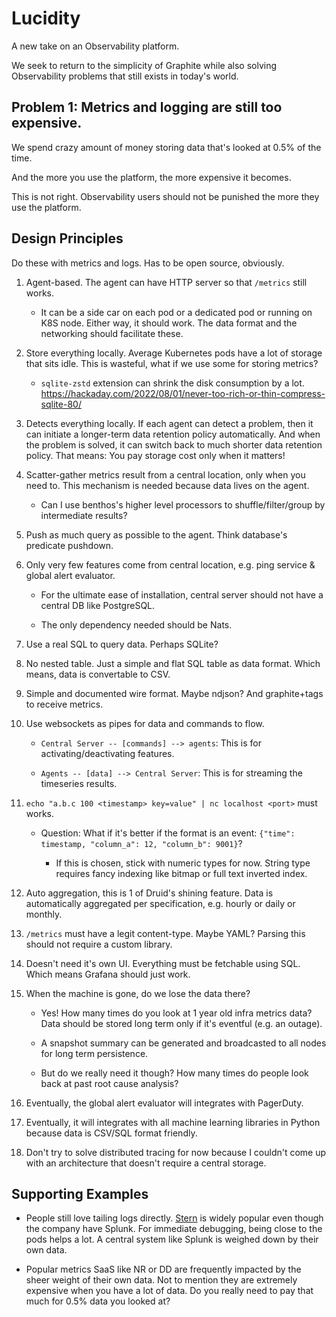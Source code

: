 # Lucidity

A new take on an Observability platform.

We seek to return to the simplicity of Graphite while also solving Observability problems that still exists in today's world.

## Problem 1: Metrics and logging are still too expensive.

We spend crazy amount of money storing data that's looked at 0.5% of the time.

And the more you use the platform, the more expensive it becomes.

This is not right. Observability users should not be punished the more they use the platform.

## Design Principles

Do these with metrics and logs. Has to be open source, obviously.

1. Agent-based. The agent can have HTTP server so that `/metrics` still works.

    * It can be a side car on each pod or a dedicated pod or running on K8S node. Either way, it should work. The data format and the networking should facilitate these.

2. Store everything locally. Average Kubernetes pods have a lot of storage that sits idle. This is wasteful, what if we use some for storing metrics?

    * `sqlite-zstd` extension can shrink the disk consumption by a lot. https://hackaday.com/2022/08/01/never-too-rich-or-thin-compress-sqlite-80/

3. Detects everything locally. If each agent can detect a problem, then it can initiate a longer-term data retention policy automatically. And when the problem is solved, it can switch back to much shorter data retention policy. That means: You pay storage cost only when it matters!

4. Scatter-gather metrics result from a central location, only when you need to. This mechanism is needed because data lives on the agent.

    * Can I use benthos's higher level processors to shuffle/filter/group by intermediate results?

5. Push as much query as possible to the agent. Think database's predicate pushdown.

6. Only very few features come from central location, e.g. ping service & global alert evaluator.

    * For the ultimate ease of installation, central server should not have a central DB like PostgreSQL.

    * The only dependency needed should be Nats.

7. Use a real SQL to query data. Perhaps SQLite?

8. No nested table. Just a simple and flat SQL table as data format. Which means, data is convertable to CSV.

9. Simple and documented wire format. Maybe ndjson? And graphite+tags to receive metrics.

10. Use websockets as pipes for data and commands to flow.

    * `Central Server -- [commands] --> agents`: This is for activating/deactivating features.

    * `Agents -- [data] --> Central Server`: This is for streaming the timeseries results.

11. `echo "a.b.c 100 <timestamp> key=value" | nc localhost <port>` must works.

    * Question: What if it's better if the format is an event: `{"time": timestamp, "column_a": 12, "column_b": 9001}`?

        * If this is chosen, stick with numeric types for now. String type requires fancy indexing like bitmap or full text inverted index.

12. Auto aggregation, this is 1 of Druid's shining feature. Data is automatically aggregated per specification, e.g. hourly or daily or monthly.

13. `/metrics` must have a legit content-type. Maybe YAML? Parsing this should not require a custom library.

14. Doesn't need it's own UI. Everything must be fetchable using SQL. Which means Grafana should just work.

15. When the machine is gone, do we lose the data there? 

    * Yes! How many times do you look at 1 year old infra metrics data? Data should be stored long term only if it's eventful (e.g. an outage).

    * A snapshot summary can be generated and broadcasted to all nodes for long term persistence.

    * But do we really need it though? How many times do people look back at past root cause analysis?

16. Eventually, the global alert evaluator will integrates with PagerDuty.

17. Eventually, it will integrates with all machine learning libraries in Python because data is CSV/SQL format friendly.

18. Don't try to solve distributed tracing for now because I couldn't come up with an architecture that doesn't require a central storage.

## Supporting Examples

* People still love tailing logs directly. [Stern](https://github.com/wercker/stern) is widely popular even though the company have Splunk. For immediate debugging, being close to the pods helps a lot. A central system like Splunk is weighed down by their own data.

* Popular metrics SaaS like NR or DD are frequently impacted by the sheer weight of their own data. Not to mention they are extremely expensive when you have a lot of data. Do you really need to pay that much for 0.5% data you looked at?